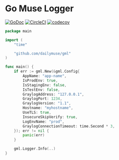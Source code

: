 # Go Muse Logger

[![GoDoc](https://godoc.org/github.com/dailymuse/gml?status.svg)](https://godoc.org/github.com/dailymuse/gml) [![CircleCI](https://circleci.com/gh/dailymuse/gml.svg?style=svg)](https://circleci.com/gh/dailymuse/gml) [![codecov](https://codecov.io/gh/dailymuse/gml/branch/develop/graph/badge.svg)](https://codecov.io/gh/dailymuse/gml)




```go
package main

import (
	"time"

	"github.com/dailymuse/gml"
)

func main() {
    if err := gml.New(&gml.Config{
        AppName: "app-name",
        IsProdEnv: true,
        IsStagingEnv: false,
        IsTestEnv: false,
        GraylogAddress: "127.0.0.1",
        GraylogPort: 1234,
        GraylogVersion: "1.1",
        Hostname: "myhostname",
        UseTLS: true,
        InsecureSkipVerify: true,
        LogEnvName: "prod",
        GraylogConnectionTimeout: time.Second * 3,
    }); err != nil {
        panic(err)
    }

    gml.Logger.Info(..)
}
```